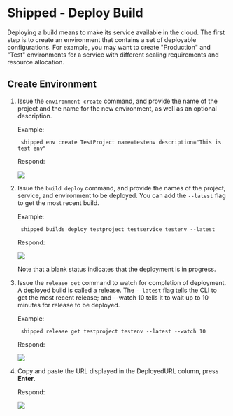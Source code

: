 # Shipped - Deploy Build

Deploying a build means to make its service available in the cloud.  The first step is to create an environment that contains a set of deployable configurations. For example, you may want to create "Production" and "Test" environments for a service with different scaling requirements and resource allocation.

## Create Environment

1. Issue the `environment create` command, and provide the name of the project and the name for the new environment, as well as an optional description.

    Example:

        shipped env create TestProject name=testenv description="This is test env"

    Respond:

    ![](posts/files/shipped-cli-labs/assets/environment-create.png)


1. Issue the `build deploy` command, and provide the names of the project, service, and environment to be deployed. You can add the `--latest` flag to get the most recent build. 

    Example:

        shipped builds deploy testproject testservice testenv --latest

    Respond: 

    ![](posts/files/shipped-cli-labs/assets/build-deploy.png)

    Note that a blank status indicates that the deployment is in progress.

1. Issue the `release get` command to watch for completion of deployment. A deployed build is called a release. The `--latest` flag tells the CLI to get the most recent release; and --watch 10 tells it to wait up to 10 minutes for release to be deployed. 

    Example: 

        shipped release get testproject testenv --latest --watch 10

    Respond: 

    ![](posts/files/shipped-cli-labs/assets/release-get.png)


1. Copy and paste the URL displayed in the DeployedURL column, press **Enter**.

    Respond: 

    ![](posts/files/shipped-cli-labs/assets/message.png)


